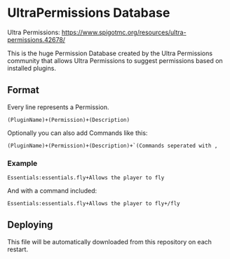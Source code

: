# UltraPermissions Database

Ultra Permissions: https://www.spigotmc.org/resources/ultra-permissions.42678/

This is the huge Permission Database created by the Ultra Permissions community that allows Ultra Permissions to suggest permissions based on installed plugins.

## Format

Every line represents a Permission.

``(PluginName)+(Permission)+(Description)``

Optionally you can also add Commands like this:

``(PluginName)+(Permission)+(Description)+`(Commands seperated with ,``

### Example

``Essentials:essentials.fly+Allows the player to fly``

And with a command included:

``Essentials:essentials.fly+Allows the player to fly+/fly``

## Deploying

This file will be automatically downloaded from this repository on each restart.
